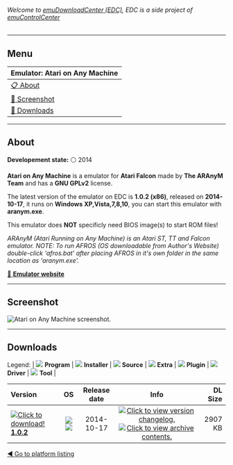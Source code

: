 ###### Welcome to [emuDownloadCenter (EDC)](https://github.com/PhoenixInteractiveNL/emuDownloadCenter/wiki/), EDC is a side project of [emuControlCenter](https://github.com/PhoenixInteractiveNL/emuControlCenter/wiki/)
***
## Menu
| **Emulator: Atari on Any Machine** |
|:---------|
| [:clipboard: About](#about) |
| [:sunrise: Screenshot](#screenshot) |
| [:floppy_disk: Downloads](#downloads) |
***
## About
**Developement state:** :white_circle: 2014

**Atari on Any Machine** is a emulator for **Atari Falcon** made by **The ARAnyM  Team** and has a **GNU GPLv2** license.

The latest version of the emulator on EDC is **1.0.2 (x86)**, released on **2014-10-17**, it runs on **Windows XP,Vista,7,8,10**, you can start this emulator with **aranym.exe**.

This emulator does **NOT** specificly need BIOS image(s) to start ROM files!

_ARAnyM (Atari Running on Any Machine) is an Atari ST, TT and Falcon emulator. NOTE: To run AFROS (OS downloadable from Author's Website) double-click 'afros.bat' after placing AFROS in it's own folder in the same location as 'aranym.exe'._

[:link: **Emulator website**](http://aranym.org/)
***
## Screenshot
![](https://raw.githubusercontent.com/PhoenixInteractiveNL/emuDownloadCenter/master/hooks/aranym/emulator_screen_01.jpg "Atari on Any Machine screenshot.")
***
## Downloads
Legend: | 
![](https://raw.githubusercontent.com/wiki/PhoenixInteractiveNL/emuDownloadCenter/images_misc/icon_program_24.png) **Program** | 
![](https://raw.githubusercontent.com/wiki/PhoenixInteractiveNL/emuDownloadCenter/images_misc/icon_installer_24.png) **Installer** | 
![](https://raw.githubusercontent.com/wiki/PhoenixInteractiveNL/emuDownloadCenter/images_misc/icon_source_code_24.png) **Source** | 
![](https://raw.githubusercontent.com/wiki/PhoenixInteractiveNL/emuDownloadCenter/images_misc/icon_extra_24.png) **Extra** | 
![](https://raw.githubusercontent.com/wiki/PhoenixInteractiveNL/emuDownloadCenter/images_misc/icon_plugin_24.png) **Plugin** | 
![](https://raw.githubusercontent.com/wiki/PhoenixInteractiveNL/emuDownloadCenter/images_misc/icon_driver_24.png) **Driver** | 
![](https://raw.githubusercontent.com/wiki/PhoenixInteractiveNL/emuDownloadCenter/images_misc/icon_tool_24.png) **Tool** | 
 
| Version | OS | Release date | Info | DL Size |
|:--------|:--:|:------------:|:----:|--------:|
| [![](https://raw.githubusercontent.com/wiki/PhoenixInteractiveNL/emuDownloadCenter/images_misc/icon_program_24.png "Click to download!")  **1.0.2**](https://github.com/PhoenixInteractiveNL/edc-repo0006/raw/master/aranym/1.0.2.7z) | ![](https://raw.githubusercontent.com/wiki/PhoenixInteractiveNL/emuDownloadCenter/images_misc/logo_windows_24.png) ![](https://raw.githubusercontent.com/wiki/PhoenixInteractiveNL/emuDownloadCenter/images_misc/icon_32-bit_24.png) | 2014-10-17 | [![](https://raw.githubusercontent.com/wiki/PhoenixInteractiveNL/emuDownloadCenter/images_misc/icon_changelog_24.png "Click to view version changelog.")](https://github.com/PhoenixInteractiveNL/edc-repo0006/blob/master/aranym/1.0.2_changelog.txt) [![](https://raw.githubusercontent.com/wiki/PhoenixInteractiveNL/emuDownloadCenter/images_misc/icon_contents_24.png "Click to view archive contents.")](https://github.com/PhoenixInteractiveNL/edc-repo0006/blob/master/aranym/1.0.2_contents.txt) | 2907 KB |

[:arrow_backward: Go to platform listing](https://github.com/PhoenixInteractiveNL/emuDownloadCenter/wiki/EDC-Platform-List)
